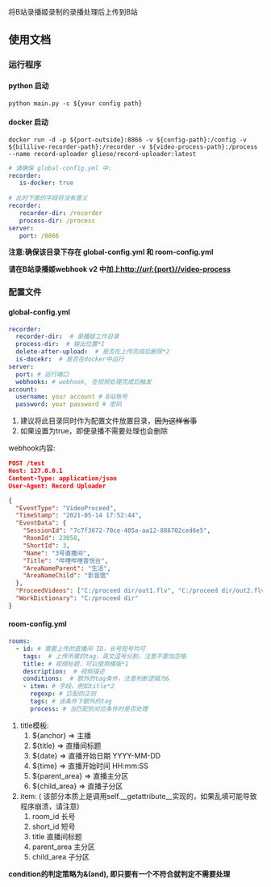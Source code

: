 将B站录播姬录制的录播处理后上传到B站

## 使用文档
### 运行程序
#### python 启动
~~~ commandline
python main.py -c ${your config path}
~~~

#### docker 启动
~~~ commandline
docker run -d -p ${port-outside}:8866 -v ${config-path}:/config -v ${bililive-recorder-path}:/recorder -v ${video-process-path}:/process  --name record-uploader gliese/record-uploader:latest
~~~
~~~ yaml
# 请确保 global-config.yml 中:
recorder:
   is-docker: true
   
# 此时下面的字段将没有意义
recorder:
   recorder-dir: /recorder
   process-dir: /process
server:
   port: /8866
~~~

**注意:确保该目录下存在 global-config.yml 和 room-config.yml**

**请在B站录播姬webhook v2 中加上[http://${url}:${port}//video-process]()**
### 配置文件
#### global-config.yml
~~~ yaml
recorder:
  recorder-dir:  # 录播姬工作目录
  process-dir:  # 输出位置*1
  delete-after-upload:  # 是否在上传完成后删除*2
  is-docekr:  # 是否在docker中运行
server:
  port: # 运行端口
  webhooks: # webhook, 在视频处理完成后触发
account:
  username: your account # B站账号
  password: your password # 密码
~~~
1. 建议将此目录同时作为配置文件放置目录，~~因为这样省事~~
2. 如果设置为true，即便录播不需要处理也会删除

webhook内容:
~~~ json
POST /test
Host: 127.0.0.1
Content-Type: application/json
User-Agent: Record Uploader

{
  "EventType": "VideoProceed",
  "TimeStamp": "2021-05-14 17:52:44",
  "EventData": {
    "SessionId": "7c7f3672-70ce-405a-aa12-886702ced6e5",
    "RoomId": 23058,
    "ShortId": 3,
    "Name": "3号直播间",
    "Title": "哔哩哔哩音悦台",
    "AreaNameParent": "生活",
    "AreaNameChild": "影音馆"
  },
  "ProceedVideos": ["C:/proceed dir/out1.flv", "C:/proceed dir/out2.flv"],
  "WorkDictionary": "C:/proceed dir"
}
~~~
#### room-config.yml
~~~ yaml
rooms:
  - id: # 需要上传的直播间 ID，长号短号均可
    tags:  # 上传所需的tag，英文逗号分割，注意不要加空格
    title: # 视频标题，可以使用模版*1
    description:  # 视频描述
    conditions:  # 额外的tag条件，注意判断逻辑为&
    - item: # 字段，例如title*2
      regexp: # 匹配的正则
      tags: # 该条件下额外的tag
      process: # 当匹配到对应条件时是否处理
~~~
1. title模板:
    1) ${anchor} => 主播
    2) ${title} => 直播间标题
    3) ${date} => 直播开始日期 YYYY-MM-DD
    4) ${time} => 直播开始时间 HH:mm:SS
    5) ${parent_area} => 直播主分区
    6) ${child_area} => 直播子分区
2. item: ( 该部分本质上是调用self.\_\_getattribute\_\_实现的，如果乱填可能导致程序崩溃，请注意)
    1) room_id 长号
    2) short_id 短号
    3) title 直播间标题
    4) parent_area 主分区
    5) child_area 子分区
   
**condition的判定策略为&(and), 即只要有一个不符合就判定不需要处理**